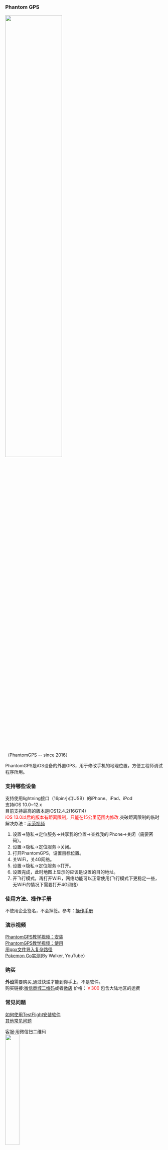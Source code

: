 ### Phantom GPS

<img src="http://phantomgps.com/assets/both.jpg" width="60%" ><br>
（PhantomGPS -- since 2016）

PhantomGPS是iOS设备的外置GPS，用于修改手机的地理位置，方便工程师调试程序所用。
### 支持哪些设备
支持使用lightning接口（16pin小口USB）的iPhone、iPad、iPod<br>
支持iOS 10.0~12.x<br>
目前支持最高的版本是iOS12.4.2(16G114) <br>
<font  color="red">iOS 13.0以后的版本有距离限制，只能在15公里范围内修改.</font>突破距离限制的临时解决办法：[示范视频](http://player.youku.com/embed/XNDM3NDM3MTg2OA==)<br>
1.  设置->隐私->定位服务->共享我的位置->查找我的iPhone->关闭（需要密码）。
2.  设置->隐私->定位服务->关闭。
3.  打开PhantomGPS，设置目标位置。
4.  关WiFi，关4G网络。
5.  设置->隐私->定位服务->打开。
6.  设置完成，此时地图上显示的应该是设置的目的地址。
7.  开飞行模式，再打开WiFi，网络功能可以正常使用(飞行模式下更稳定一些，无WiFi的情况下需要打开4G网络）


### 使用方法、操作手册
不使用企业签名，不会掉签。参考：[操作手册](http://phantomgps.com/manual)  <br>

### 演示视频

[PhantomGPS教学视频：安装](http://player.youku.com/embed/XNDIyMjUyMzA4OA==)<br>
[PhantomGPS教学视频：使用](http://player.youku.com/embed/XNDIyMjg4NTgwMA==)<br>
[用gpx文件导入复杂路径](http://player.youku.com/embed/XNDIyMjg4NTA0NA==)<br>
[Pokemon Go实测](https://youtu.be/WFP0DbKKfWs)(By Walker, YouTube）<br>

### 购买
**外设**需要购买,通过快递才能到你手上，不是软件。<br>
购买链接:[微信商城二维码](http://phantomgps.com/assets/gh_e91036b77b64_430.jpg)或者[微店](https://weidian.com/?userid=1183354983) 价格：<font  color="red">￥300</font> 包含大陆地区的运费<br>


### 常见问题
[如何使用TestFlight安装软件](https://jingyan.baidu.com/article/63f23628276e1d0209ab3d10.html)<br>
[其他常见问题](http://phantomgps.com/faq)

客服:用微信扫二维码<br>
<img src="http://phantomgps.com/assets/wcqr.jpg" width="30%" ><br>
